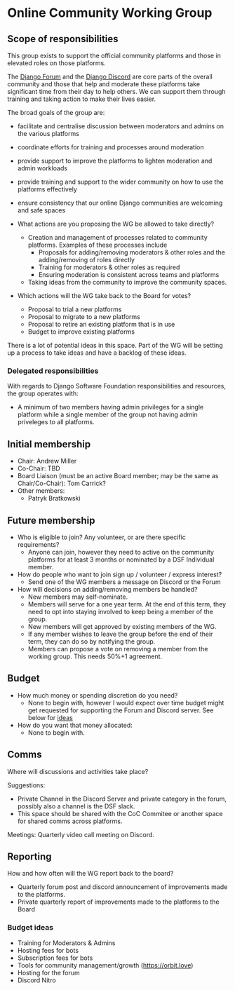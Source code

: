 # Online Community Working Group

## Scope of responsibilities

This group exists to support the official community platforms and those in elevated roles on those platforms.

The [Django Forum](https://forum.djangoproject.com/) and the [Django Discord](https://discord.gg/xcRH6mN4fa) are core parts of the overall community and those that help and moderate these platforms take significant time from their day to help others.
We can support them through training and taking action to make their lives easier.

The broad goals of the group are:
  - facilitate and centralise discussion between moderators and admins on the various platforms
  - coordinate efforts for training and processes around moderation
  - provide support to improve the platforms to lighten moderation and admin workloads
  - provide training and support to the wider community on how to use the platforms effectively
  - ensure consistency that our online Django communities are welcoming and safe spaces

- What actions are you proposing the WG be allowed to take directly?
  - Creation and management of processes related to community platforms. Examples of these processes include
    - Proposals for adding/removing moderators & other roles and the adding/removing of roles directly
    - Training for moderators & other roles as required
    - Ensuring moderation is consistent across teams and platforms
  - Taking ideas from the community to improve the community spaces.

- Which actions will the WG take back to the Board for votes?
  - Proposal to trial a new platforms
  - Proposal to migrate to a new platforms
  - Proposal to retire an existing platform that is in use
  - Budget to improve existing platforms

There is a lot of potential ideas in this space. Part of the WG will be setting up a process to take ideas and have a backlog of these ideas.

### Delegated responsibilities

With regards to Django Software Foundation responsibilities and resources, the group operates with:

- A minimum of two members having admin privileges for a single platform while a single member of the group not having admin priveleges to all platforms.

## Initial membership

- Chair: Andrew Miller
- Co-Chair: TBD
- Board Liaison (must be an active Board member; may be the same as Chair/Co-Chair): Tom Carrick?
- Other members:
  - Patryk Bratkowski

## Future membership

- Who is eligible to join? Any volunteer, or are there specific requirements?
  - Anyone can join, however they need to active on the community platforms for at least 3 months or nominated by a DSF Individual member.
- How do people who want to join sign up / volunteer / express interest?
  - Send one of the WG members a message on Discord or the Forum
- How will decisions on adding/removing members be handled?
  - New members may self-nominate.
  - Members will serve for a one year term. At the end of this term, they need to opt into staying involved to keep being a member of the group.
  - New members will get approved by existing members of the WG.
  - If any member wishes to leave the group before the end of their term, they can do so by notifying the group.
  - Members can propose a vote on removing a member from the working group. This needs 50%+1 agreement.

## Budget

- How much money or spending discretion do you need?
  - None to begin with, however I would expect over time budget might get requested for supporting the Forum and Discord server. See below for [ideas](#budget-ideas)
- How do you want that money allocated:
  - None to begin with.

## Comms

Where will discussions and activities take place?

Suggestions:

- Private Channel in the Discord Server and private category in the forum, possibly also a channel is the DSF slack.
- This space should be shared with the CoC Commitee or another space for shared comms across platforms.

Meetings: Quarterly video call meeting on Discord.

## Reporting

How and how often will the WG report back to the board?
  - Quarterly forum post and discord announcement of improvements made to the platforms.
  - Private quarterly report of improvements made to the platforms to the Board


### Budget ideas

- Training for Moderators & Admins
- Hosting fees for bots
- Subscription fees for bots
- Tools for community management/growth (https://orbit.love)
- Hosting for the forum
- Discord Nitro
